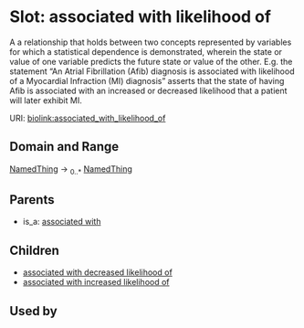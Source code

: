 
# Slot: associated with likelihood of


A a relationship that holds between two concepts represented by variables for which a statistical  dependence is demonstrated, wherein the state or value of one variable predicts the future state  or value of the other.  E.g. the statement “An Atrial Fibrillation (Afib) diagnosis is associated  with likelihood of a Myocardial Infraction (MI) diagnosis” asserts that the state of having Afib  is associated with an increased or decreased likelihood that a patient will later exhibit MI.

URI: [biolink:associated_with_likelihood_of](https://w3id.org/biolink/vocab/associated_with_likelihood_of)


## Domain and Range

[NamedThing](NamedThing.md) &#8594;  <sub>0..\*</sub> [NamedThing](NamedThing.md)

## Parents

 *  is_a: [associated with](associated_with.md)

## Children

 *  [associated with decreased likelihood of](associated_with_decreased_likelihood_of.md)
 *  [associated with increased likelihood of](associated_with_increased_likelihood_of.md)

## Used by

